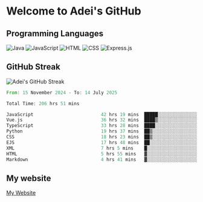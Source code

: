 # Welcome to Adei's GitHub

## Programming Languages
![Java](https://img.shields.io/badge/Java-007396?style=flat-square&logo=java&logoColor=white)
![JavaScript](https://img.shields.io/badge/JavaScript-F7DF1E?style=flat-square&logo=javascript&logoColor=black)
![HTML](https://img.shields.io/badge/HTML-E34F26?style=flat-square&logo=html5&logoColor=white)
![CSS](https://img.shields.io/badge/CSS-1572B6?style=flat-square&logo=css3&logoColor=white)
![Express.js](https://img.shields.io/badge/Express.js-000000?style=flat-square&logo=express&logoColor=white)


## GitHub Streak
![Adei's GitHub Streak](https://github-readme-streak-stats.herokuapp.com/?user=AdeiTamayo&hide_border=true)

<!--START_SECTION:waka-->

```rust
From: 15 November 2024 - To: 14 July 2025

Total Time: 206 hrs 51 mins

JavaScript                         42 hrs 19 mins  █████░░░░░░░░░░░░░░░░░░░░   20.27 %
Vue.js                             36 hrs 32 mins  ████▒░░░░░░░░░░░░░░░░░░░░   17.50 %
TypeScript                         33 hrs 28 mins  ████░░░░░░░░░░░░░░░░░░░░░   16.03 %
Python                             19 hrs 37 mins  ██▒░░░░░░░░░░░░░░░░░░░░░░   09.40 %
CSS                                18 hrs 23 mins  ██▒░░░░░░░░░░░░░░░░░░░░░░   08.81 %
EJS                                17 hrs 48 mins  ██░░░░░░░░░░░░░░░░░░░░░░░   08.53 %
XML                                7 hrs 5 mins    █░░░░░░░░░░░░░░░░░░░░░░░░   03.40 %
HTML                               5 hrs 55 mins   ▓░░░░░░░░░░░░░░░░░░░░░░░░   02.84 %
Markdown                           4 hrs 41 mins   ▓░░░░░░░░░░░░░░░░░░░░░░░░   02.25 %
```

<!--END_SECTION:waka-->

## My website
[My Website](https://adei.eus)


